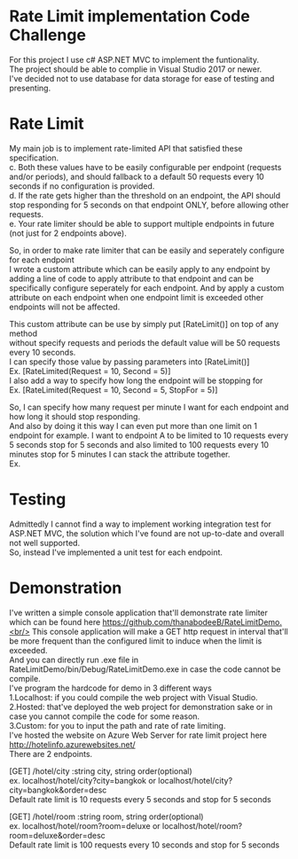 # Rate Limit implementation Code Challenge

For this project I use c# ASP.NET MVC to implement the funtionality.<br/>
The project should be able to complie in Visual Studio 2017 or newer.<br/>
I've decided not to use database for data storage for ease of testing and presenting.<br/>

# Rate Limit
My main job is to implement rate-limited API that satisfied these specification.<br/>
c. Both these values have to be easily configurable per endpoint (requests and/or periods), and should
fallback to a default 50 requests every 10 seconds if no configuration is provided.<br/>
d. If the rate gets higher than the threshold on an endpoint, the API should stop responding for 5
seconds on that endpoint ONLY, before allowing other requests.<br/>
e. Your rate limiter should be able to support multiple endpoints in future (not just for 2 endpoints
above).<br/>

So, in order to make rate limiter that can be easily and seperately configure for each endpoint<br/>
I wrote a custom attribute which can be easily apply to any endpoint by adding a line of code to apply attribute to that endpoint and can be specifically configure seperately for each endpoint. And by apply a custom attribute on each endpoint when one endpoint limit is exceeded other endpoints will not be affected.<br/>

This custom attribute can be use by simply put [RateLimit()] on top of any method<br/>
without specify requests and periods the default value will be 50 requests every 10 seconds.<br/>
I can specify those value by passing parameters into [RateLimit()] <br/>
Ex. [RateLimited(Request = 10, Second = 5)]<br/>
I also add a way to specify how long the endpoint will be stopping for<br/>
Ex. [RateLimited(Request = 10, Second = 5, StopFor = 5)]<br/>

So, I can specify how many request per minute I want for each endpoint and how long it should stop responding.<br/>
And also by doing it this way I can even put more than one limit on 1 endpoint for example. I want to endpoint A to be limited to 10 requests every 5 seconds stop for 5 seconds and also limited to 100 requests every 10 minutes stop for 5 minutes I can stack the attribute together.<br/>
Ex.  <img src="https://i.imgur.com/wOTQa2f.png" alt="">

# Testing
Admittedly I cannot find a way to implement working integration test for ASP.NET MVC, the solution which I've found are not up-to-date and overall not well supported.<br/>
So, instead I've implemented a unit test for each endpoint.

# Demonstration
I've written a simple console application that'll demonstrate rate limiter which can be found here https://github.com/thanabodeeB/RateLimitDemo.<br/>
This console application will make a GET http request in interval that'll be more frequent than the configured limit to induce when the limit is exceeded.<br/>
And you can directly run .exe file in RateLimitDemo/bin/Debug/RateLimitDemo.exe in case the code cannot be compile.<br/>
I've program the hardcode for demo in 3 different ways<br/>
1.Localhost: if you could compile the web project with Visual Studio.<br/>
2.Hosted: that've deployed the web project for demonstration sake or in case you cannot compile the code for some reason.<br/>
3.Custom: for you to input the path and rate of rate limiting.<br/>
I've hosted the website on Azure Web Server for rate limit project here http://hotelinfo.azurewebsites.net/<br/>
There are 2 endpoints.

[GET]
/hotel/city :string city, string order(optional)<br/>
ex. localhost/hotel/city?city=bangkok or localhost/hotel/city?city=bangkok&order=desc
<br/>Default rate limit is 10 requests every 5 seconds and stop for 5 seconds

[GET]
/hotel/room :string room, string order(optional)<br/>
ex. localhost/hotel/room?room=deluxe or localhost/hotel/room?room=deluxe&order=desc
<br/>Default rate limit is 100 requests every 10 seconds and stop for 5 seconds

